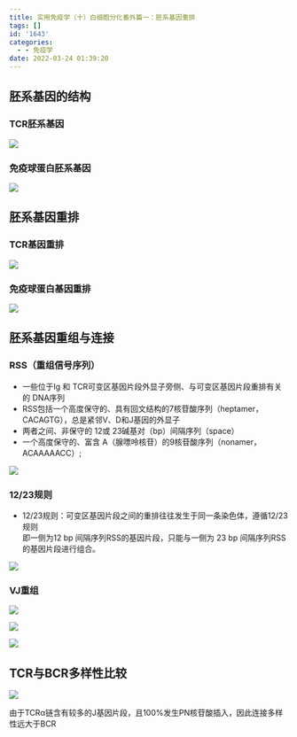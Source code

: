 ```yaml
---
title: 实用免疫学（十）白细胞分化番外篇一：胚系基因重排
tags: []
id: '1643'
categories:
  - - 免疫学
date: 2022-03-24 01:39:20
---
```


## 胚系基因的结构

### TCR胚系基因

![](https://img.limour.top/archives_2023/blog/20220323212625.webp)

### 免疫球蛋白胚系基因

![](https://img.limour.top/archives_2023/blog/20220323211316.webp)

## 胚系基因重排

### TCR基因重排

![](https://img.limour.top/archives_2023/blog/20220323213508.webp)

### 免疫球蛋白基因重排

![](https://img.limour.top/archives_2023/blog/20220323213649.webp)

## 胚系基因重组与连接

### RSS（重组信号序列）

*   一些位于Ig 和 TCR可变区基因片段外显子旁侧、与可变区基因片段重排有关的 DNA序列
*   RSS包括一个高度保守的、具有回文结构的7核苷酸序列（heptamer，CACAGTG），总是紧邻V、D和J基因的外显子
*   两者之间、非保守的 12或 23碱基对（bp）间隔序列（space）
*   一个高度保守的、富含 A（腺嘌呤核苷）的9核苷酸序列（nonamer，ACAAAAACC）;

![](https://img.limour.top/archives_2023/blog/20220323215109.webp)

### 12/23规则

*   12/23规则：可变区基因片段之间的重排往往发生于同一条染色体，遵循12/23规则  
    即一侧为12 bp 间隔序列RSS的基因片段，只能与一侧为 23 bp 间隔序列RSS 的基因片段进行组合。

![](https://img.limour.top/archives_2023/blog/20220323215323.webp)

### VJ重组

[![](https://img.limour.top/archives_2023/blog/20220323220929.webp)](https://zhuanlan.zhihu.com/p/32448578)

![](https://img.limour.top/archives_2023/blog/20220323221819.webp)

![](https://img.limour.top/archives_2023/blog/20220323221635.webp)

## TCR与BCR多样性比较

![](https://img.limour.top/archives_2023/blog/20220323222812.webp)

由于TCRα链含有较多的J基因片段，且100%发生PN核苷酸插入，因此连接多样性远大于BCR